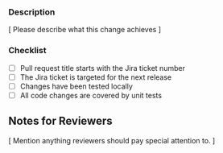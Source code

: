 ### Description

[ Please describe what this change achieves ]

### Checklist

- [ ] Pull request title starts with the Jira ticket number
- [ ] The Jira ticket is targeted for the next release
- [ ] Changes have been tested locally
- [ ] All code changes are covered by unit tests

## Notes for Reviewers

[ Mention anything reviewers should pay special attention to. ]
